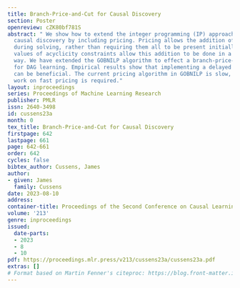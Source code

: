 ```yaml
---
title: Branch-Price-and-Cut for Causal Discovery
section: Poster
openreview: cZK80bf781S
abstract: " We show how to extend the integer programming (IP) approach to score-based
  causal discovery by including pricing. Pricing allows the addition of new IP variables
  during solving, rather than requiring them all to be present initially. The dual
  values of acyclicity constraints allow this addition to be done in a principled
  way. We have extended the GOBNILP algorithm to effect a branch-price-and-cut method
  for DAG learning. Empirical results show that implementing a delayed pricing approach
  can be beneficial. The current pricing algorithm in GOBNILP is slow, so further
  work on fast pricing is required."
layout: inproceedings
series: Proceedings of Machine Learning Research
publisher: PMLR
issn: 2640-3498
id: cussens23a
month: 0
tex_title: Branch-Price-and-Cut for Causal Discovery
firstpage: 642
lastpage: 661
page: 642-661
order: 642
cycles: false
bibtex_author: Cussens, James
author:
- given: James
  family: Cussens
date: 2023-08-10
address:
container-title: Proceedings of the Second Conference on Causal Learning and Reasoning
volume: '213'
genre: inproceedings
issued:
  date-parts:
  - 2023
  - 8
  - 10
pdf: https://proceedings.mlr.press/v213/cussens23a/cussens23a.pdf
extras: []
# Format based on Martin Fenner's citeproc: https://blog.front-matter.io/posts/citeproc-yaml-for-bibliographies/
---
```

